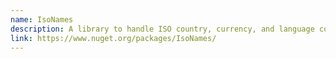```yaml
---
name: IsoNames
description: A library to handle ISO country, currency, and language codes, with the ability to translate country names.
link: https://www.nuget.org/packages/IsoNames/
---
```

